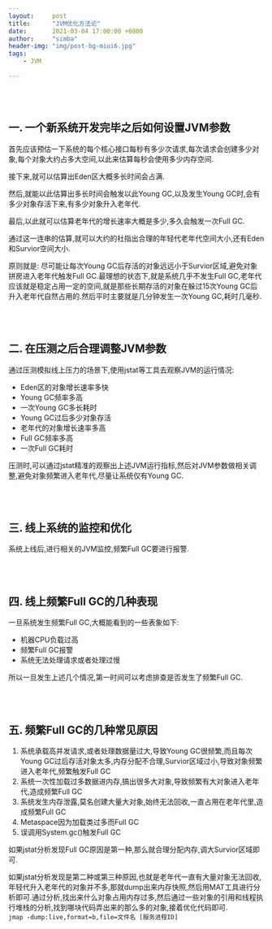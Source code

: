 ```yaml
---
layout:     post
title:      "JVM优化方法论"
date:       2021-03-04 17:00:00 +0800
author:     "simba"
header-img: "img/post-bg-miui6.jpg"
tags:
    - JVM

---
```








<br><br>
## <span id="jump1">一. 一个新系统开发完毕之后如何设置JVM参数</span>

首先应该预估一下系统的每个核心接口每秒有多少次请求,每次请求会创建多少对象,每个对象大约占多大空间,以此来估算每秒会使用多少内存空间.<br>

接下来,就可以估算出Eden区大概多长时间会占满.<br>

然后,就能以此估算出多长时间会触发以此Young GC,以及发生Young GC时,会有多少对象存活下来,有多少对象升入老年代.<br>

最后,以此就可以估算老年代的增长速率大概是多少,多久会触发一次Full GC.<br>

通过这一连串的估算,就可以大约的社指出合理的年轻代老年代空间大小,还有Eden和Survior空间大小.<br>

原则就是: 尽可能让每次Young GC后存活的对象远远小于Survior区域,避免对象拼房进入老年代触发Full GC.最理想的状态下,就是系统几乎不发生Full GC,老年代应该就是稳定占用一定的空间,就是那些长期存活的对象在躲过15次Young GC后升入老年代自然占用的.然后平时主要就是几分钟发生一次Young GC,耗时几毫秒.<br>



<br><br>
## <span id="jump2">二. 在压测之后合理调整JVM参数</span>

通过压测模拟线上压力的场景下,使用jstat等工具去观察JVM的运行情况:
* Eden区的对象增长速率多快
* Young GC频率多高
* 一次Young GC多长耗时
* Young GC过后多少对象存活
* 老年代的对象增长速率多高
* Full GC频率多高
* 一次Full GC耗时

压测时,可以通过jstat精准的观察出上述JVM运行指标,然后对JVM参数做相关调整,避免对象频繁进入老年代,尽量让系统仅有Young GC.<br>



<br><br>
## <span id="jump3">三. 线上系统的监控和优化</span>

系统上线后,进行相关的JVM监控,频繁Full GC要进行报警.<br>



<br><br>
## <span id="jump4">四. 线上频繁Full GC的几种表现</span>

一旦系统发生频繁Full GC,大概能看到的一些表象如下:
* 机器CPU负载过高
* 频繁Full GC报警
* 系统无法处理请求或者处理过慢

所以一旦发生上述几个情况,第一时间可以考虑排查是否发生了频繁Full GC.<br>



<br><br>
## <span id="jump5">五. 频繁Full GC的几种常见原因</span>

1. 系统承载高并发请求,或者处理数据量过大,导致Young GC很频繁,而且每次Young GC过后存活对象太多,内存分配不合理,Survior区域过小,导致对象频繁进入老年代,频繁触发Full GC
2. 系统一次性加载过多数据进内存,搞出很多大对象,导致频繁有大对象进入老年代,造成频繁Full GC
3. 系统发生内存泄露,莫名创建大量大对象,始终无法回收,一直占用在老年代里,造成频繁Full GC
4. Metaspace因为加载类过多而Full GC
5. 误调用System.gc()触发Full GC

如果jstat分析发现Full GC原因是第一种,那么就合理分配内存,调大Survior区域即可.<br>

如果jstat分析发现是第二种或第三种原因,也就是老年代一直有大量对象无法回收,年轻代升入老年代的对象并不多,那就dump出来内存快照,然后用MAT工具进行分析即可.通过分析,找出来什么对象占用内存过多,然后通过一些对象的引用和线程执行堆栈的分析,找到哪块代码弄出来的那么多的对象,接着优化代码即可.<br>
``
jmap -dump:live,format=b,file=文件名 [服务进程ID]
``


